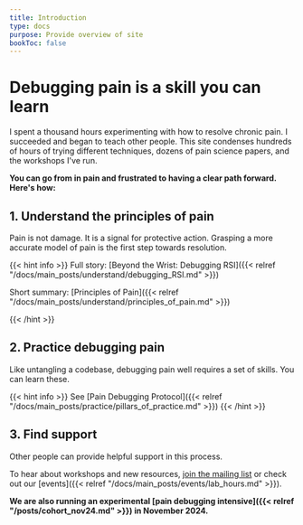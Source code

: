 ```yaml
---
title: Introduction
type: docs
purpose: Provide overview of site
bookToc: false
---
```


# Debugging pain is a skill you can learn

I spent a thousand hours experimenting with how to resolve chronic pain. I succeeded and began to teach other people. This site condenses hundreds of hours of trying different techniques, dozens of pain science papers, and the workshops I've run.

**You can go from in pain and frustrated to having a clear path forward. Here's how:**

## 1. Understand the principles of pain

Pain is not damage. It is a signal for protective action. Grasping a more accurate model of pain is the first step towards resolution.

{{< hint info >}}
Full story: [Beyond the Wrist: Debugging RSI]({{< relref "/docs/main_posts/understand/debugging_RSI.md" >}})

Short summary: [Principles of Pain]({{< relref "/docs/main_posts/understand/principles_of_pain.md" >}})

{{< /hint >}}

## 2. Practice debugging pain

Like untangling a codebase, debugging pain well requires a set of skills. You can learn these.

{{< hint info >}}
See [Pain Debugging Protocol]({{< relref "/docs/main_posts/practice/pillars_of_practice.md" >}})
{{< /hint >}}


## 3. Find support

Other people can provide helpful support in this process.

To hear about workshops and new resources, [join the mailing list](https://landing.processing-pain.com/sign_up) or check out our [events]({{< relref "/docs/main_posts/events/lab_hours.md" >}}).

**We are also running an experimental [pain debugging intensive]({{< relref "/posts/cohort_nov24.md" >}}) in November 2024.**


